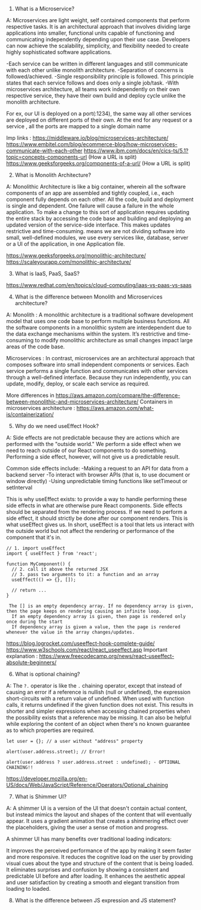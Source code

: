 
1. What is a Microservice?
   
A: Microservices are light weight, self contained components that perform respective tasks. It is an architectural approach that involves dividing large applications into smaller, functional units capable of functioning and communicating independently depending upon their use case. Developers can now achieve the scalability, simplicity, and flexibility needed to create highly sophisticated software applications. 

-Each service can be written in different languages and still communicate with each other unlike monolith architecture.
-Separation of concerns is followed/achieved.
-Single responsibility principle is followed. This principle states that each service follows and does only a single job/task.
-With microservices architecture, all teams work independently on their own respective service, they have their own build and deploy cycle unlike the monolith architecture.

For ex, our UI is deployed on a port(:1234), the same way all other services are deployed on different ports of their own. At the end for any request or a service , all the ports are mapped to a single domain name 

Imp links : https://middleware.io/blog/microservices-architecture/
            https://www.embitel.com/blog/ecommerce-blog/how-microservices-communicate-with-each-other
            https://www.ibm.com/docs/en/cics-ts/5.1?topic=concepts-components-url   (How a URL is split)
            https://www.geeksforgeeks.org/components-of-a-url/   (How a URL is split)

2. What is Monolith Architecture?
   
A: Monolithic Architecture is like a big container, wherein all the software components of an app are assembled and tightly coupled, i.e., each component fully depends on each other. All the code, build and deployment is single and dependent. One failure will cause a failure in the whole application. To make a change to this sort of application requires updating the entire stack by accessing the code base and building and deploying an updated version of the service-side interface. This makes updates restrictive and time-consuming. means we are not dividing software into small, well-defined modules, we use every services like, database, server or a UI of the application, in one Application file.

https://www.geeksforgeeks.org/monolithic-architecture/
https://scaleyourapp.com/monolithic-architecture/


3. What is IaaS, PaaS, SaaS?
   
https://www.redhat.com/en/topics/cloud-computing/iaas-vs-paas-vs-saas

4. What is the difference between Monolith and Microservices architecture?
   
A: 
Monolith : A monolithic architecture is a traditional software development model that uses one code base to perform multiple business functions. All the software components in a monolithic system are interdependent due to the data exchange mechanisms within the system. It’s restrictive and time-consuming to modify monolithic architecture as small changes impact large areas of the code base.

Microservices : In contrast, microservices are an architectural approach that composes software into small independent components or services. Each service performs a single function and communicates with other services through a well-defined interface. Because they run independently, you can update, modify, deploy, or scale each service as required.

More differences in https://aws.amazon.com/compare/the-difference-between-monolithic-and-microservices-architecture/
Containers in microservices architecture : https://aws.amazon.com/what-is/containerization/

5. Why do we need useEffect Hook?
   
A: Side effects are not predictable because they are actions which are performed with the "outside world." We perform a side effect when we need to reach outside of our React components to do something. Performing a side effect, however, will not give us a predictable result.

Common side effects include:
-Making a request to an API for data from a backend server
-To interact with browser APIs (that is, to use document or window directly)
-Using unpredictable timing functions like setTimeout or setInterval

This is why useEffect exists: to provide a way to handle performing these side effects in what are otherwise pure React components.
Side effects should be separated from the rendering process. If we need to perform a side effect, it should strictly be done after our component renders.
This is what useEffect gives us. In short, useEffect is a tool that lets us interact with the outside world but not affect the rendering or performance of the component that it's in.

```
// 1. import useEffect
import { useEffect } from 'react';

function MyComponent() {
  // 2. call it above the returned JSX  
  // 3. pass two arguments to it: a function and an array
  useEffect(() => {}, []);    
  
  // return ...
}

 The [] is an empty dependency array. If no dependency array is given, then the page keeps on rendering causing an infinite loop.
  If an empty dependency array is given, then page is rendered only once during the start
  If dependency array is given a value, then the page is rendered whenever the value in the array changes/updates.

```

https://blog.logrocket.com/useeffect-hook-complete-guide/
https://www.w3schools.com/react/react_useeffect.asp
Important explanation : https://www.freecodecamp.org/news/react-useeffect-absolute-beginners/

6. What is optional chaining?

A: 
The ``` ?. ``` operator is like the ``` . ``` chaining operator, except that instead of causing an error if a reference is nullish (null or undefined), the expression short-circuits with a return value of undefined. When used with function calls, it returns undefined if the given function does not exist. This results in shorter and simpler expressions when accessing chained properties when the possibility exists that a reference may be missing. It can also be helpful while exploring the content of an object when there's no known guarantee as to which properties are required.

```
let user = {}; // a user without "address" property

alert(user.address.street); // Error!

alert(user.address ? user.address.street : undefined); - OPTIONAL CHAINING!!
```

https://developer.mozilla.org/en-US/docs/Web/JavaScript/Reference/Operators/Optional_chaining

7. What is Shimmer UI?

A: A shimmer UI is a version of the UI that doesn't contain actual content, but instead mimics the layout and shapes of the content that will eventually appear. It uses a gradient animation that creates a shimmering effect over the placeholders, giving the user a sense of motion and progress.

A shimmer UI has many benefits over traditional loading indicators:

It improves the perceived performance of the app by making it seem faster and more responsive.
It reduces the cognitive load on the user by providing visual cues about the type and structure of the content that is being loaded.
It eliminates surprises and confusion by showing a consistent and predictable UI before and after loading.
It enhances the aesthetic appeal and user satisfaction by creating a smooth and elegant transition from loading to loaded.

8. What is the difference between JS expression and JS statement?
